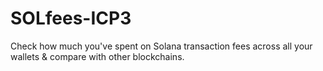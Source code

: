 # SOLfees-ICP3
Check how much you've spent on Solana transaction fees across all your wallets &amp; compare with other blockchains.
